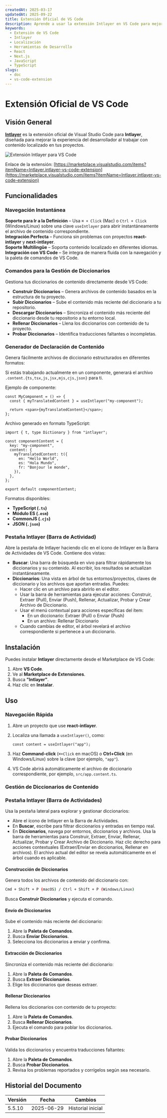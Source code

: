 ```yaml
---
createdAt: 2025-03-17
updatedAt: 2025-09-22
title: Extensión Oficial de VS Code
description: Aprende a usar la extensión Intlayer en VS Code para mejorar tu flujo de trabajo de desarrollo. Navega rápidamente entre contenido localizado y gestiona tus diccionarios de manera eficiente.
keywords:
  - Extensión de VS Code
  - Intlayer
  - Localización
  - Herramientas de Desarrollo
  - React
  - Next.js
  - JavaScript
  - TypeScript
slugs:
  - doc
  - vs-code-extension
---
```


# Extensión Oficial de VS Code

## Visión General

[**Intlayer**](https://marketplace.visualstudio.com/items?itemName=Intlayer.intlayer-vs-code-extension) es la extensión oficial de Visual Studio Code para **Intlayer**, diseñada para mejorar la experiencia del desarrollador al trabajar con contenido localizado en tus proyectos.

![Extensión Intlayer para VS Code](https://github.com/aymericzip/intlayer/blob/main/docs/assets/vs_code_extension_demo.gif)

Enlace de la extensión: [https://marketplace.visualstudio.com/items?itemName=Intlayer.intlayer-vs-code-extension](https://marketplace.visualstudio.com/items?itemName=Intlayer.intlayer-vs-code-extension)

## Funcionalidades

### Navegación Instantánea

**Soporte para Ir a la Definición** – Usa `⌘ + Click` (Mac) o `Ctrl + Click` (Windows/Linux) sobre una clave `useIntlayer` para abrir instantáneamente el archivo de contenido correspondiente.  
**Integración Perfecta** – Funciona sin problemas con proyectos **react-intlayer** y **next-intlayer**.  
**Soporte Multilingüe** – Soporta contenido localizado en diferentes idiomas.  
**Integración con VS Code** – Se integra de manera fluida con la navegación y la paleta de comandos de VS Code.

### Comandos para la Gestión de Diccionarios

Gestiona tus diccionarios de contenido directamente desde VS Code:

- **Construir Diccionarios** – Genera archivos de contenido basados en la estructura de tu proyecto.
- **Subir Diccionarios** – Sube el contenido más reciente del diccionario a tu repositorio.
- **Descargar Diccionarios** – Sincroniza el contenido más reciente del diccionario desde tu repositorio a tu entorno local.
- **Rellenar Diccionarios** – Llena los diccionarios con contenido de tu proyecto.
- **Probar Diccionarios** – Identifica traducciones faltantes o incompletas.

### Generador de Declaración de Contenido

Genera fácilmente archivos de diccionario estructurados en diferentes formatos:

Si estás trabajando actualmente en un componente, generará el archivo `.content.{ts,tsx,js,jsx,mjs,cjs,json}` para ti.

Ejemplo de componente:

```tsx fileName="src/components/MyComponent/index.tsx"
const MyComponent = () => {
  const { myTranslatedContent } = useIntlayer("my-component");

  return <span>{myTranslatedContent}</span>;
};
```

Archivo generado en formato TypeScript:

```tsx fileName="src/components/MyComponent/index.content.ts"
import { t, type Dictionary } from "intlayer";

const componentContent = {
  key: "my-component",
  content: {
    myTranslatedContent: t({
      en: "Hello World",
      es: "Hola Mundo",
      fr: "Bonjour le monde",
    }),
  },
};

export default componentContent;
```

Formatos disponibles:

- **TypeScript (`.ts`)**
- **Módulo ES (`.esm`)**
- **CommonJS (`.cjs`)**
- **JSON (`.json`)**

### Pestaña Intlayer (Barra de Actividad)

Abre la pestaña de Intlayer haciendo clic en el ícono de Intlayer en la Barra de Actividades de VS Code. Contiene dos vistas:

- **Buscar**: Una barra de búsqueda en vivo para filtrar rápidamente los diccionarios y su contenido. Al escribir, los resultados se actualizan instantáneamente.
- **Diccionarios**: Una vista en árbol de tus entornos/proyectos, claves de diccionario y los archivos que aportan entradas. Puedes:
  - Hacer clic en un archivo para abrirlo en el editor.
  - Usar la barra de herramientas para ejecutar acciones: Construir, Extraer (Pull), Enviar (Push), Rellenar, Actualizar, Probar y Crear Archivo de Diccionario.
  - Usar el menú contextual para acciones específicas del ítem:
    - En un diccionario: Extraer (Pull) o Enviar (Push)
    - En un archivo: Rellenar Diccionario
  - Cuando cambias de editor, el árbol revelará el archivo correspondiente si pertenece a un diccionario.

## Instalación

Puedes instalar **Intlayer** directamente desde el Marketplace de VS Code:

1. Abre **VS Code**.
2. Ve al **Marketplace de Extensiones**.
3. Busca **"Intlayer"**.
4. Haz clic en **Instalar**.

## Uso

### Navegación Rápida

1. Abre un proyecto que use **react-intlayer**.
2. Localiza una llamada a `useIntlayer()`, como:

   ```tsx
   const content = useIntlayer("app");
   ```

3. Haz **Command-click** (`⌘+Click` en macOS) o **Ctrl+Click** (en Windows/Linux) sobre la clave (por ejemplo, `"app"`).
4. VS Code abrirá automáticamente el archivo de diccionario correspondiente, por ejemplo, `src/app.content.ts`.

### Gestión de Diccionarios de Contenido

### Pestaña Intlayer (Barra de Actividades)

Usa la pestaña lateral para explorar y gestionar diccionarios:

- Abre el ícono de Intlayer en la Barra de Actividades.
- En **Buscar**, escribe para filtrar diccionarios y entradas en tiempo real.
- En **Diccionarios**, navega por entornos, diccionarios y archivos. Usa la barra de herramientas para Construir, Extraer, Enviar, Rellenar, Actualizar, Probar y Crear Archivo de Diccionario. Haz clic derecho para acciones contextuales (Extraer/Enviar en diccionarios, Rellenar en archivos). El archivo actual del editor se revela automáticamente en el árbol cuando es aplicable.

#### Construcción de Diccionarios

Genera todos los archivos de contenido del diccionario con:

```sh
Cmd + Shift + P (macOS) / Ctrl + Shift + P (Windows/Linux)
```

Busca **Construir Diccionarios** y ejecuta el comando.

#### Envío de Diccionarios

Sube el contenido más reciente del diccionario:

1. Abre la **Paleta de Comandos**.
2. Busca **Enviar Diccionarios**.
3. Selecciona los diccionarios a enviar y confirma.

#### Extracción de Diccionarios

Sincroniza el contenido más reciente del diccionario:

1. Abre la **Paleta de Comandos**.
2. Busca **Extraer Diccionarios**.
3. Elige los diccionarios que deseas extraer.

#### Rellenar Diccionarios

Rellena los diccionarios con contenido de tu proyecto:

1. Abre la **Paleta de Comandos**.
2. Busca **Rellenar Diccionarios**.
3. Ejecuta el comando para poblar los diccionarios.

#### Probar Diccionarios

Valida los diccionarios y encuentra traducciones faltantes:

1. Abre la **Paleta de Comandos**.
2. Busca **Probar Diccionarios**.
3. Revisa los problemas reportados y corrígelos según sea necesario.

## Historial del Documento

| Versión | Fecha      | Cambios           |
| ------- | ---------- | ----------------- |
| 5.5.10  | 2025-06-29 | Historial inicial |
